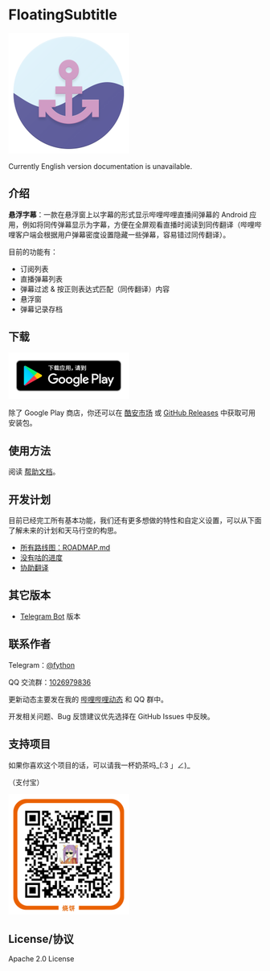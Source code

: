 FloatingSubtitle
===============

<img width="240px" src="./design/png/danmaqua_960px.png"></img>

Currently English version documentation is unavailable.

## 介绍

**悬浮字幕**：一款在悬浮窗上以字幕的形式显示哔哩哔哩直播间弹幕的 Android 应用，例如将同传弹幕显示为字幕，方便在全屏观看直播时阅读到同传翻译（哔哩哔哩客户端会根据用户弹幕密度设置隐藏一些弹幕，容易错过同传翻译）。

目前的功能有：

- 订阅列表
- 直播弹幕列表
- 弹幕过滤 & 按正则表达式匹配（同传翻译）内容
- 悬浮窗
- 弹幕记录存档

## 下载

<a href="https://play.google.com/store/apps/details?id=moe.feng.danmaqua"><img width="240px" src="./.github/google-play-badge.png"></img></a>

除了 Google Play 商店，你还可以在 [酷安市场](https://www.coolapk.com/apk/256538) 或 [GitHub Releases](https://github.com/fython/danmaqua-android/releases) 中获取可用安装包。


## 使用方法

阅读 [帮助文档](https://danmaqua.github.io/intro.html)。

## 开发计划

目前已经完工所有基本功能，我们还有更多想做的特性和自定义设置，可以从下面了解未来的计划和天马行空的构思。

- [所有路线图：ROADMAP.md](./ROADMAP.md)
- [没有咕的进度](https://github.com/fython/danmaqua-android/projects/1#column-7935078)
- [协助翻译](https://fengmoe.oneskyapp.com/collaboration/project/355656)

## 其它版本

- [Telegram Bot](https://github.com/danmaqua/danmaqua-telegrambot) 版本

## 联系作者

Telegram：[@fython](https://t.me/fython)

QQ 交流群：[1026979836](https://jq.qq.com/?_wv=1027&k=5DCyJjR)

更新动态主要发在我的 [哔哩哔哩动态](https://space.bilibili.com/4432261) 和 QQ 群中。

开发相关问题、Bug 反馈建议优先选择在 GitHub Issues 中反映。

## 支持项目

如果你喜欢这个项目的话，可以请我一杯奶茶吗_(:3 」∠)_

（支付宝）

<img width="240px" src="./.github/alipay_qr.png"></img>

## License/协议

Apache 2.0 License
